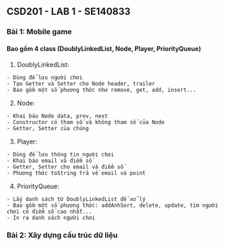 ## CSD201 - LAB 1 - SE140833

### Bài 1: Mobile game
#### Bao gồm 4 class (DoublyLinkedList, Node, Player, PriorityQueue)
1. DoublyLinkedList: 
```
- Dùng để lưu người chơi  
- Tạo Getter và Setter cho Node header, trailer
- Bao gồm một số phương thức như remove, get, add, insert...
```
2. Node:
```
- Khai báo Node data, prev, next
- Constructor có tham số và không tham số của Node
- Getter, Setter của chúng
```
3. Player:
```
- Dùng để lưu thông tin người chơi
- Khai báo email và điểm số
- Getter, Setter cho email và điểm số
- Phương thức toString trả về email và point
```
4. PriorityQueue:
```
- Lấy danh sách từ DoublyLinkedList để xử lý
- Bao gồm một số phương thức: addAnhSort, delete, update, tìm người chơi có điểm số cao nhất...
- In ra danh sách người chơi
```

### Bài 2: Xây dựng cấu trúc dữ liệu

